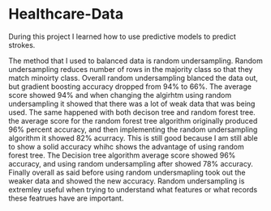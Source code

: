 # Healthcare-Data

During this project I learned how to use predictive models to predict strokes.

The method that I used to balanced data is random undersampling. Random undersampling reduces number of rows in the majority class so that they match minoirty class. Overall random undersampling blanced the data out, but gradient boosting accuracy dropped from 94% to 66%. The average score showed 94% and when changing the algirhtm using random undersampling it showed that there was a lot of weak data that was being used. The same happened with both decison tree and random forest tree. the average score for the random forest tree algorithm originally produced 96% percent accuracy, and then implementing the random undersampling algorithm it showed 82% acurracy. This is still good because I am still able to show a solid accuracy whihc shows the advantage of using random forest tree. The Decision tree algorithm average score showed 96% accuracy, and using random undersampling after showed 78% accuracy. Finally overall as said before using random undersmapling took out the weaker data and showed the new accuracy. Random undersampling is extremley useful when trying to understand what features or what records these featrues have are important.
